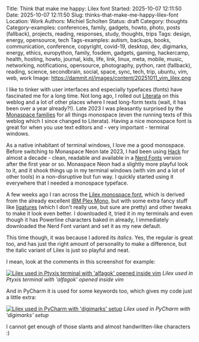 Title: Think that make me happy: Lilex font
Started: 2025-10-07 12:11:50
Date: 2025-10-07 12:11:50
Slug: thinks-that-make-me-happy-lilex-font
Location: Work
Authors: Michiel Scholten
Status: draft
Category: thoughts
Category-examples: conferences, family, gadgets, howto, photo, posts (fallback), projects, reading, responses, study, thoughts, trips
Tags: design, energy, opensource, tech
Tags-examples: autism, backups, books, communication, conference, copyright, covid-19, desktop, dev, digimarks, energy, ethics, europython, family, fosdem, gadgets, gaming, hackercamp, health, hosting, howto, journal, kids, life, link, linux, meta, mobile, music, networking, notifications, opensource, photography, python, rant (fallback), reading, science, secondbrain, social, space, sync, tech, trip, ubuntu, vim, web, work
Image: https://dammit.nl/images/content/20251011_vim_lilex.png

I like to tinker with user interfaces and especially typefaces (fonts) have fascinated me for a long time. Not long ago, I rolled out [Literata]({filename}../posts/literata.md) on this weblog and a lot of other places where I read long-form texts (wait, it has been over a year already?!). Late 2023 I was pleasantly surprised by the [Monaspace families]({filename}../posts/monaspaced.md) for all things monospace (even the running texts of this weblog which I since changed to Literata). Having a nice monospace font is great for when you use text editors and - very important - terminal windows.

As a native inhabitant of terminal windows, I love me a good monospace. Before switching to Monaspace Neon late 2023, I had been using [Hack](https://github.com/source-foundry/Hack) for almost a decade - clean, readable and available in a [Nerd Fonts](https://www.nerdfonts.com/) version after the first year or so. Monaspace Neon had a slightly more playful look to it, and it shook things up in my terminal windows (with vim and a lot of other tools) in a non-disruptive but fun way. I quickly started using it everywhere that I needed a monospace typeface.

A few weeks ago I ran across the [Lilex monospace font](https://lilex.myrt.co/), which is derived from the already excellent [IBM Plex Mono](https://github.com/IBM/plex), but with some extra fancy stuff like [ligatures](https://en.wikipedia.org/wiki/Ligature_(writing)) (which I don't really use, but sure are pretty) and other tweaks to make it look even better. I downloaded it, tried it in my terminals and even though it has Powerline characters baked in already, I immediately downloaded the Nerd Font variant and set it as my new default.

This time though, it was because I adored its *italics*. Yes, the regular is great too, and has just the right amount of personality to make a difference, but the italic variant of Lilex is just so playful and neat.

I mean, look at the comments in this screenshot for example:

[![Lilex used in Ptyxis terminal with 'alfagok' opened inside vim](https://dammit.nl/images/content/20251011_vim_lilex.png)](https://dammit.nl/images/content/20251011_vim_lilex.png)
_Lilex used in Ptyxis terminal with 'alfagok' opened inside vim_

And in PyCharm it is used for some keywords too, which gives my code just a little extra:

[![Lilex used in PyCharm with 'digimarks' setup](https://dammit.nl/images/content/20251012_pycharm_snippet_digimarks_lilex_font.png)](https://dammit.nl/images/content/20251012_pycharm_snippet_digimarks_lilex_font.png)
_Lilex used in PyCharm with 'digimarks' setup_

I cannot get enough of those slants and almost handwritten-like characters :)
